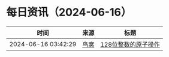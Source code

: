 ﻿# 每日资讯（2024-06-16）

|时间|来源|标题|
|---|---|---|
|2024-06-16 03:42:29|[鸟窝](https://colobu.com/atom.xml)|[128位整数的原子操作](https://colobu.com/2024/06/16/atomic128/)|
